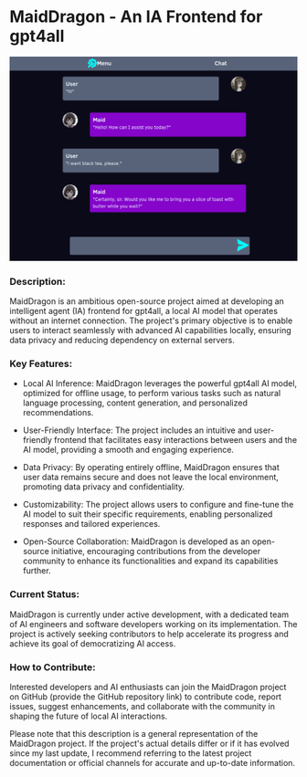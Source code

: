 # MaidDragon - An IA Frontend for gpt4all


![banner](/doc/banner.png)

### Description:
MaidDragon is an ambitious open-source project aimed at developing an intelligent agent (IA) frontend for gpt4all, a local AI model that operates without an internet connection. The project's primary objective is to enable users to interact seamlessly with advanced AI capabilities locally, ensuring data privacy and reducing dependency on external servers.

### Key Features:

- Local AI Inference: MaidDragon leverages the powerful gpt4all AI model, optimized for offline usage, to perform various tasks such as natural language processing, content generation, and personalized recommendations.

- User-Friendly Interface: The project includes an intuitive and user-friendly frontend that facilitates easy interactions between users and the AI model, providing a smooth and engaging experience.
    
- Data Privacy: By operating entirely offline, MaidDragon ensures that user data remains secure and does not leave the local environment, promoting data privacy and confidentiality.
    
- Customizability: The project allows users to configure and fine-tune the AI model to suit their specific requirements, enabling personalized responses and tailored experiences.
    
- Open-Source Collaboration: MaidDragon is developed as an open-source initiative, encouraging contributions from the developer community to enhance its functionalities and expand its capabilities further.

### Current Status:
MaidDragon is currently under active development, with a dedicated team of AI engineers and software developers working on its implementation. The project is actively seeking contributors to help accelerate its progress and achieve its goal of democratizing AI access.

### How to Contribute:
Interested developers and AI enthusiasts can join the MaidDragon project on GitHub (provide the GitHub repository link) to contribute code, report issues, suggest enhancements, and collaborate with the community in shaping the future of local AI interactions.

Please note that this description is a general representation of the MaidDragon project. If the project's actual details differ or if it has evolved since my last update, I recommend referring to the latest project documentation or official channels for accurate and up-to-date information.
